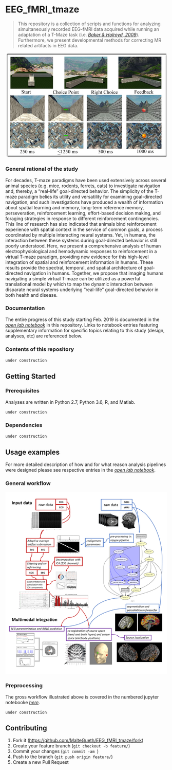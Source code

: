 # EEG_fMRI_tmaze

> This repository is a collection of scripts and functions for analyzing simultaneously recorded EEG-fMRI data acquired while running an adaptation of a T-Maze task (i.e. _[Baker & Holroyd, 2009][baker_holroyd]_). Furthermore, we present developmental methods for correcting MR related artifacts in EEG data. 

![](tmaze.png)

### General rational of the study

For decades, T-maze paradigms have been used extensively across several animal species (e.g. mice, rodents, ferrets, cats) to investigate
navigation and, thereby, a “real-life” goal-directed behavior. The simplicity of the T-maze paradigm belies its utility and versatility 
for examining goal-directed navigation, and such investigations have produced a wealth of information about spatial learning and memory, 
long-term reference memory, perseveration, reinforcement learning, effort-based decision making, and foraging strategies in response to 
different reinforcement contingencies. This line of research has also indicated that animals bind reinforcement experience with spatial 
context in the service of common goals, a process coordinated by multiple interacting neural systems. Yet, in humans, the interaction 
between these systems during goal-directed behavior is still poorly understood. 
Here, we present a comprehensive analysis of human electrophysiological and hemodynamic responses to reinforcement in a virtual T-maze 
paradigm, providing new evidence for this high-level integration of spatial and reinforcement information in humans. These results provide 
the spectral, temporal, and spatial architecture of goal-directed navigation in humans. 
Together, we propose that imaging humans navigating a simple virtual T-maze can be utilized as a powerful translational model by which to 
map the dynamic interaction between disparate neural systems underlying “real-life” goal-directed behavior in both health and disease.

### Documentation

The entire progress of this study starting Feb. 2019 is documented in the _[open lab notebook][opl]_ in this repository.
Links to notebook entries featuring supplementary information for specific topics relating to this study (design, analyses, etc) are referenced below.

### Contents of this repository

```
under construction
``` 

## Getting Started

### Prerequisites

Analyses are written in Python 2.7, Python 3.6, R, and Matlab. 

```
under construction
``` 

### Dependencies

```
under construction
``` 

## Usage examples

For more detailed description of how and for what reason analysis pipelines were designed please see respective entries
in the _[open lab notebook][opl]_.

### General workflow

![](workflow_eegfmri.PNG)

### Preprocessing

The gross workflow illustrated above is covered in the numbered jupyter notebooke _[here][jp]_.

```
under construction
```

## Contributing

1. Fork it (<https://github.com/MalteGueth/EEG_fMRI_tmaze/fork>)
2. Create your feature branch (`git checkout -b feature/`)
3. Commit your changes (`git commit -am `)
4. Push to the branch (`git push origin feature/`)
5. Create a new Pull Request

<!-- Markdown -->
[baker_holroyd]: https://academic.oup.com/cercor/article/19/8/1708/413785
[lap_page]: http://neurostimlab.com
[jp]: https://github.com/MalteGueth/EEG_fMRI_tmaze/tree/master/preprocessing
[opl]: https://github.com/MalteGueth/EEG_fMRI_tmaze/tree/master/open%20lab%20notebook

